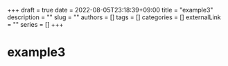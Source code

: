 +++ 
draft = true
date = 2022-08-05T23:18:39+09:00
title = "example3"
description = ""
slug = ""
authors = []
tags = []
categories = []
externalLink = ""
series = []
+++

# example3
